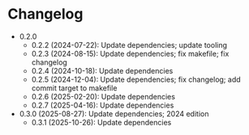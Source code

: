 # Changelog

* 0.2.0
    * 0.2.2 (2024-07-22): Update dependencies; update tooling
    * 0.2.3 (2024-08-15): Update dependencies; fix makefile; fix changelog
    * 0.2.4 (2024-10-18): Update dependencies
    * 0.2.5 (2024-12-04): Update dependencies; fix changelog; add commit target to makefile
    * 0.2.6 (2025-02-20): Update dependencies
    * 0.2.7 (2025-04-16): Update dependencies
* 0.3.0 (2025-08-27): Update dependencies; 2024 edition
    * 0.3.1 (2025-10-26): Update dependencies

